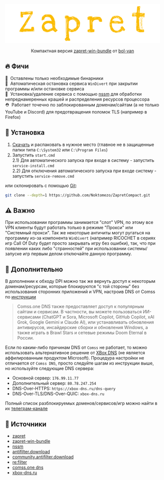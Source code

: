 <div align="center">
	<img src="assets/thumbnail.svg" alt="thumbnail"/>
	<p>Компактная версия <a href="https://github.com/bol-van/zapret-win-bundle">zapret-win-bundle</a> от <a href="https://github.com/bol-van">bol-van</a></p>
</div>

## 🔥 Фичи
🍃&nbsp; Оставлены только необходимые бинарники<br>
🧹&nbsp; Автоматическая остановка сервиса `WinDivert` при закрытии программы и/или остановке сервиса<br>
💾&nbsp; Установка/удаление сервиса с помощью [nssm](https://nssm.cc/) для обработки непреднамеренных крашей и распределения ресурсов процессора<br>
⛑️&nbsp; Работает точечно по заблокированным доменам/сайтам (а не только YouTube и Discord) для предотвращения поломок TLS (например в Firefox)

## 🧩 Установка
1) [Скачать](https://github.com/Noktomezo/ZapretCompact/archive/refs/heads/main.zip) и распаковать в нужное место (главное не в защищенные папки типа `C:\System32` или `C:\Program Files`)<br>
2) Запустить `start.cmd`<br>
2.1) Для автоматического запуска при входе в систему - запустить `service-install.cmd`<br>
2.2) Для отключения автоматического запуска при входе систему - запустить `service-remove.cmd`

или склонировать c помощью [Git](https://git-scm.com/downloads):
```bash
git clone --depth=1 https://github.com/Noktomezo/ZapretCompact.git
```

## ⚠️ Важно
При использовании программы занимается "слот" VPN, по этому все VPN клиенты будут работать только в режиме "Прокси" или "Системный прокси". Так же некоторые античиты могут ругаться на программу из-за компонента `WinDivert` (например RICOCHET в сериях игр Call Of Duty будет просто закрывать игру без ошибки), так, что при появлении каких либо "странностей" при использовании системы/запуске игр первым делом отключайте данную программу.

## 🧐 Дополнительно
В дополнении к обходу DPI можно так же вернуть доступ к некоторым доменам/ресурсам, которые блокируются "с той стороны" без использования сторонних приложений и VPN, настроив DNS от Comss по [инструкции](https://www.comss.ru/page.php?id=7315)

> Comss.one DNS также предоставляет доступ к популярным сайтам и сервисам. В частности, вы можете пользоваться ИИ-сервисами (ChatGPT и Sora, Microsoft Copilot, GitHub Copilot, xAI Grok, Google Gemini и Claude AI), или устанавливать обновления антивирусов, инсайдерские сборки и обновления Windows, а также играть в Brawl Stars и сетевые режимы Doom Eternal в России.

Если по каким-либо причинам DNS от `Comss` не работает, то можно использовать альтернативное решение от [XBox DNS](https://xbox-dns.ru/) (не является аффилированным продуктом Microsoft). Процедура настройки не отличается от `Comss DNS`, просто следуйте шагам из инструкции выше, но используйте следующие DNS сервера:
- Основной сервер: `176.99.11.77`
- Дополнительный сервер: `80.78.247.254`
- DNS-Over-HTTPS: `https://xbox-dns.ru/dns-query`
- DNS-Over-TLS/DNS-Over-QUIC: `xbox-dns.ru`

Полный список разблокируемых доменов/сервисов/игр можно найти в их [телеграм-канале](https://t.me/+1mWxunhofUM4M2My)

## 👾 Источники
- [zapret](https://github.com/bol-van/zapret)
- [zapret-win-bundle](https://github.com/bol-van/zapret-win-bundle)
- [nssm](https://github.com/kirillkovalenko/nssm)
- [antifilter.download](https://antifilter.download)
- [community.antifilter.download](https://community.antifilter.download)
- [re:filter](https://github.com/1andrevich/Re-filter-lists)
- [comss.one dns](https://www.comss.ru/page.php?id=7315)
- [xbox-dns.ru](https://xbox-dns.ru)
